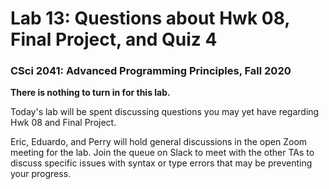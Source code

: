 # Lab 13: Questions about Hwk 08, Final Project, and Quiz 4

### CSci 2041: Advanced Programming Principles, Fall 2020

**There is nothing to turn in for this lab.**

Today's lab will be spent discussing questions you may yet have
regarding Hwk 08 and Final Project.

Eric, Eduardo, and Perry will hold general discussions in the open
Zoom meeting for the lab. Join the queue on Slack to meet with the other TAs
to discuss specific issues with syntax or type errors that may be preventing
your progress.
